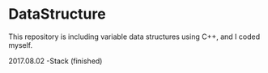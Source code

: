 # DataStructure
This repository is including variable data structures using C++, and I coded myself.

2017.08.02
-Stack (finished)
